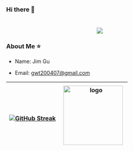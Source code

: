 ### Hi there 👋

<h1 align="center">
    <img src="https://readme-typing-svg.herokuapp.com/?lines=console.log(%22Hello%2C%20World!%22);Hello,World!&center=true&size=27">
</h1>

### About Me ⭐
- Name: Jim Gu

- Email: gwt200407@gmail.com

| [![GitHub Streak](https://github-readme-streak-stats.herokuapp.com/?user=PREPONDERANCE&theme=light&hide_border=true)](https://git.io/streak-stats) | <img src="https://github-readme-stats.vercel.app/api?username=PREPONDERANCE&show_icons=true" alt="logo" height="160" align="right" style="margin: 5px; margin-bottom: 20px;"> |
| ------------- | ------------- |

